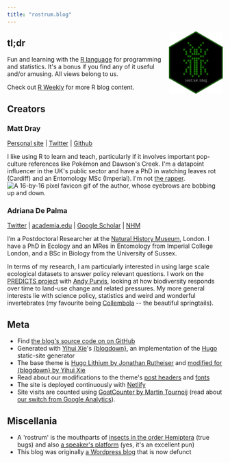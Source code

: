 ```yaml
---
title: "rostrum.blog"
---
```


<img src="https://raw.githubusercontent.com/matt-dray/stickers/master/output/rostrum_hex.png" alt="Hexagonal sticker with pixel-art of the the rostrum.blog insect logo on it." width="25%" align="right">


## tl;dr

Fun and learning with the [R language](https://www.r-project.org/) for programming and statistics. It's a bonus if you find any of it useful and/or amusing. All views belong to us.

Check out [R Weekly](https://rweekly.org/) for more R blog content.

## Creators

### Matt Dray

[Personal site](https://www.matt-dray.com) | [Twitter](https://twitter.com/mattdray) | [Github](https://github.com/matt-dray)

I like using R to learn and teach, particularly if it involves important pop-culture references like Pokémon and Dawson's Creek. I'm a datapoint influencer in the UK's public sector and have a PhD in watching leaves rot (Cardiff) and an Entomology MSc (Imperial). I'm not [the rapper](https://en.wikipedia.org/wiki/Dr._Dre). <img src="https://raw.githubusercontent.com/matt-dray/postcard/master/favicon.ico" alt="A 16-by-16 pixel favicon gif of the author, whose eyebrows are bobbing up and down."/>

### Adriana De Palma

[Twitter](https://twitter.com/adpalma) | [academia.edu](https://nhm.academia.edu/AdrianaDePalma) | [Google Scholar](https://scholar.google.co.uk/citations?user=DhrCDz8AAAAJ&hl=en&oi=ao) | [NHM](http://www.nhm.ac.uk/our-science/departments-and-staff/staff-directory/adriana-de%20palma.html)

I’m a Postdoctoral Researcher at the [Natural History Museum](http://www.nhm.ac.uk/), London. I have a PhD in Ecology and an MRes in Entomology from Imperial College London, and a BSc in Biology from the University of Sussex.

In terms of my research, I am particularly interested in using large scale ecological datasets to answer policy relevant questions. I work on the [PREDICTS project](http://www.predicts.org.uk/) with [Andy Purvis](http://www.nhm.ac.uk/our-science/departments-and-staff/staff-directory/andy-purvis.html), looking at how biodiversity responds over time to land-use change and related pressures. My more general interests lie with science policy, statistics and weird and wonderful invertebrates (my favourite being [Collembola](https://en.wikipedia.org/wiki/Springtail) -- the beautiful springtails).

## Meta

* Find [the blog's source code on on GitHub](https://github.com/matt-dray/rostrum-blog)
* Generated with [Yihui Xie](https://yihui.name/en/)'s [{blogdown}](https://bookdown.org/yihui/blogdown/), an implementation of the [Hugo](https://gohugo.io) static-site generator
* The base theme is [Hugo Lithium by Jonathan Rutheiser](https://github.com/jrutheiser/hugo-lithium-theme) and [modified for {blogdown} by Yihui Xie]('https://github.com/yihui/hugo-lithium-theme)
* Read about our modifications to the theme's [post headers](https://www.rostrum.blog/2019/09/06/lithium-metadata/) and [fonts](https://www.rostrum.blog/2018/11/29/fontface-lithium/)
* The site is deployed continuously with [Netlify](https://www.netlify.com/)
* Site visits are counted using [GoatCounter by Martin Tournoij](https://www.goatcounter.com/) (read about [our switch from Google Analytics](https://www.rostrum.blog/2020/09/16/goatcounter-blogdown/)).

## Miscellania

* A 'rostrum' is the mouthparts of [insects in the order Hemiptera](https://en.wikipedia.org/wiki/Hemiptera) (true bugs) and also [a speaker's platform](https://en.wikipedia.org/wiki/Rostra) (yes, it's an excellent pun)
* This blog was originally [a Wordpress blog]('https://therostrumblog.wordpress.com/) that is now defunct
